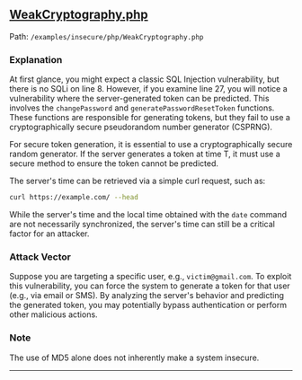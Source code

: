 ## [WeakCryptography.php](../../examples/insecure/php/WeakCryptography.php)

Path: `/examples/insecure/php/WeakCryptography.php`

### Explanation

At first glance, you might expect a classic SQL Injection vulnerability, but there is no SQLi on line 8. However, if you examine line 27, you will notice a vulnerability where the server-generated token can be predicted. This involves the `changePassword` and `generatePasswordResetToken` functions. These functions are responsible for generating tokens, but they fail to use a cryptographically secure pseudorandom number generator (CSPRNG).

For secure token generation, it is essential to use a cryptographically secure random generator. If the server generates a token at time T, it must use a secure method to ensure the token cannot be predicted.

The server's time can be retrieved via a simple curl request, such as:
```bash
curl https://example.com/ --head
```
While the server's time and the local time obtained with the `date` command are not necessarily synchronized, the server's time can still be a critical factor for an attacker.

### Attack Vector
Suppose you are targeting a specific user, e.g., `victim@gmail.com`. To exploit this vulnerability, you can force the system to generate a token for that user (e.g., via email or SMS). By analyzing the server's behavior and predicting the generated token, you may potentially bypass authentication or perform other malicious actions.

### Note
The use of MD5 alone does not inherently make a system insecure.


---

